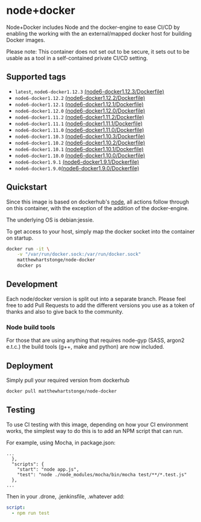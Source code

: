 # node+docker

Node+Docker includes Node and the docker-engine to ease CI/CD by enabling the 
working with the an external/mapped docker host for building Docker images.

Please note: This container does not set out to be secure, it sets out to be
usable as a tool in a self-contained private CI/CD setting.

## Supported tags
- `latest`, `node6-docker1.12.3` [(node6-docker1.12.3/Dockerfile)](https://github.com/MatthewHartstonge/node-docker/blob/node6-docker1.12.3/Dockerfile)
- `node6-docker1.12.2` [(node6-docker1.12.2/Dockerfile)](https://github.com/MatthewHartstonge/node-docker/blob/node6-docker1.12.2/Dockerfile)
- `node6-docker1.12.1` [(node6-docker1.12.1/Dockerfile)](https://github.com/MatthewHartstonge/node-docker/blob/node6-docker1.12.1/Dockerfile)
- `node6-docker1.12.0` [(node6-docker1.12.0/Dockerfile)](https://github.com/MatthewHartstonge/node-docker/blob/node6-docker1.12.0/Dockerfile)
- `node6-docker1.11.2` [(node6-docker1.11.2/Dockerfile)](https://github.com/MatthewHartstonge/node-docker/blob/node6-docker1.11.2/Dockerfile)
- `node6-docker1.11.1` [(node6-docker1.11.1/Dockerfile)](https://github.com/MatthewHartstonge/node-docker/blob/node6-docker1.11.1/Dockerfile)
- `node6-docker1.11.0` [(node6-docker1.11.0/Dockerfile)](https://github.com/MatthewHartstonge/node-docker/blob/node6-docker1.11.0/Dockerfile)
- `node6-docker1.10.3` [(node6-docker1.10.3/Dockerfile)](https://github.com/MatthewHartstonge/node-docker/blob/node6-docker1.10.3/Dockerfile)
- `node6-docker1.10.2` [(node6-docker1.10.2/Dockerfile)](https://github.com/MatthewHartstonge/node-docker/blob/node6-docker1.10.2/Dockerfile)
- `node6-docker1.10.1` [(node6-docker1.10.1/Dockerfile)](https://github.com/MatthewHartstonge/node-docker/blob/node6-docker1.10.1/Dockerfile)
- `node6-docker1.10.0` [(node6-docker1.10.0/Dockerfile)](https://github.com/MatthewHartstonge/node-docker/blob/node6-docker1.10.0/Dockerfile)
- `node6-docker1.9.1` [(node6-docker1.9.1/Dockerfile)](https://github.com/MatthewHartstonge/node-docker/blob/node6-docker1.9.1/Dockerfile)
- `node6-docker1.9.0`[(node6-docker1.9.0/Dockerfile)](https://github.com/MatthewHartstonge/node-docker/blob/node6-docker1.9.0/Dockerfile)

## Quickstart
Since this image is based on dockerhub's [node](https://hub.docker.com/_/node/),
all actions follow through on this container, with the exception of the 
addition of the docker-engine.

The underlying OS is debian:jessie. 

To get access to your host, simply map the docker socket into the container on
startup.

```sh
docker run -it \
    -v "/var/run/docker.sock:/var/run/docker.sock"
    matthewhartstonge/node-docker
    docker ps
```

## Development
Each node/docker version is split out into a separate branch. Please feel free 
to add Pull Requests to add the different versions you use as a token of thanks
and also to give back to the community. 

### Node build tools
For those that are using anything that requires node-gyp (SASS, argon2 e.t.c.)
the build tools (g++, make and python) are now included.

## Deployment
Simply pull your required version from dockerhub

```sh
docker pull matthewhartstonge/node-docker
```

## Testing
To use CI testing with this image, depending on how your CI environment works, 
the simplest way to do this is to add an NPM script that can run. 

For example, using Mocha, in package.json:

```
...
  },
  "scripts": {
    "start": "node app.js",
    "test": "node ./node_modules/mocha/bin/mocha test/**/*.test.js"
  },
...
```

Then in your .drone, .jenkinsfile, .whatever add:

```yml
script:
  - npm run test 
```
